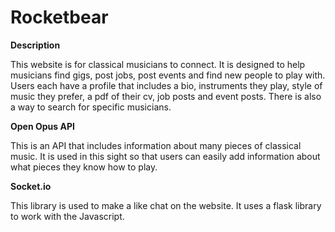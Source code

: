 # Rocketbear

**Description**

This website is for classical musicians to connect. It is designed to help musicians find gigs, post jobs, post events and find new people to play with. Users each have a profile that includes a bio, instruments they play, style of music they prefer, a pdf of their cv, job posts and event posts. There is also a way to search for specific musicians. 

**Open Opus API**

This is an API that includes information about many pieces of classical music. It is used in this sight so that users can easily add information about what pieces they know how to play.

**Socket.io**

This library is used to make a like chat on the website. It uses a flask library to work with  the Javascript. 

